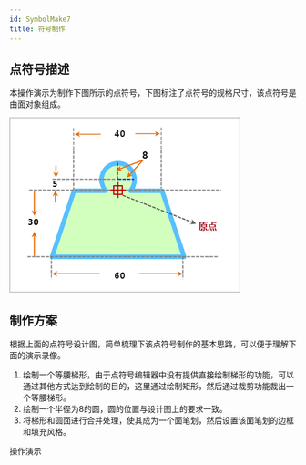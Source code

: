 ```yaml
---
id: SymbolMake7
title: 符号制作
---
```

## 点符号描述

本操作演示为制作下图所示的点符号，下图标注了点符号的规格尺寸，该点符号是由面对象组成。

![](img/SymbolMake7.png)  

## 制作方案

根据上面的点符号设计图，简单梳理下该点符号制作的基本思路，可以便于理解下面的演示录像。

1. 绘制一个等腰梯形，由于点符号编辑器中没有提供直接绘制梯形的功能，可以通过其他方式达到绘制的目的，这里通过绘制矩形，然后通过裁剪功能裁出一个等腰梯形。
2. 绘制一个半径为8的圆，圆的位置与设计图上的要求一致。
3. 将梯形和圆面进行合并处理，使其成为一个面笔划，然后设置该面笔划的边框和填充风格。

操作演示
